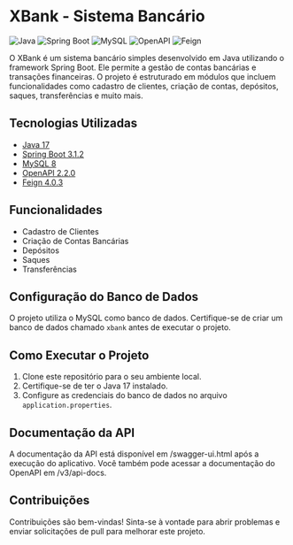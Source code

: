 # XBank - Sistema Bancário

![Java](https://img.shields.io/badge/Java-17-orange)
![Spring Boot](https://img.shields.io/badge/Spring%20Boot-3.1.2-green)
![MySQL](https://img.shields.io/badge/MySQL-8-blue)
![OpenAPI](https://img.shields.io/badge/OpenAPI-2.2.0-blue)
![Feign](https://img.shields.io/badge/Feign-4.0.3-lightgrey)

O XBank é um sistema bancário simples desenvolvido em Java utilizando o framework Spring Boot. Ele permite a gestão de contas bancárias e transações financeiras. O projeto é estruturado em módulos que incluem funcionalidades como cadastro de clientes, criação de contas, depósitos, saques, transferências e muito mais.

## Tecnologias Utilizadas

- [Java 17](https://www.oracle.com/java/)
- [Spring Boot 3.1.2](https://spring.io/projects/spring-boot)
- [MySQL 8](https://www.mysql.com/)
- [OpenAPI 2.2.0](https://springdoc.org/)
- [Feign 4.0.3](https://spring.io/projects/spring-cloud-openfeign)

## Funcionalidades

- Cadastro de Clientes
- Criação de Contas Bancárias
- Depósitos
- Saques
- Transferências

## Configuração do Banco de Dados

O projeto utiliza o MySQL como banco de dados. Certifique-se de criar um banco de dados chamado `xbank` antes de executar o projeto.

## Como Executar o Projeto

1. Clone este repositório para o seu ambiente local.
2. Certifique-se de ter o Java 17 instalado.
3. Configure as credenciais do banco de dados no arquivo `application.properties`.
   
## Documentação da API

A documentação da API está disponível em /swagger-ui.html após a execução do aplicativo. Você também pode acessar a documentação do OpenAPI em /v3/api-docs.

## Contribuições

Contribuições são bem-vindas! Sinta-se à vontade para abrir problemas e enviar solicitações de pull para melhorar este projeto.
